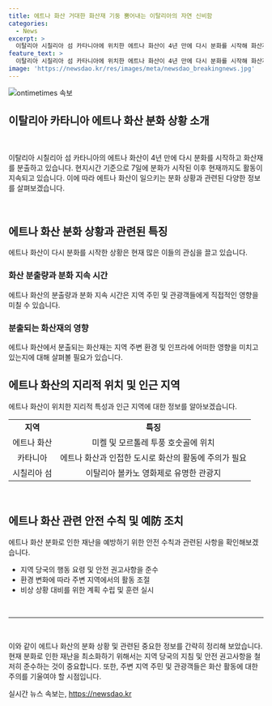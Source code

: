 ```yaml
---
title: 에트나 화산 거대한 화산재 기둥 뿜어내는 이탈리아의 자연 신비함
categories:
  - News
excerpt: >
  이탈리아 시칠리아 섬 카타니아에 위치한 에트나 화산이 4년 만에 다시 분화를 시작해 화산재를 분출하고 있습니다. 
feature_text: >
  이탈리아 시칠리아 섬 카타니아에 위치한 에트나 화산이 4년 만에 다시 분화를 시작해 화산재를 분출하고 있습니다. 
image: 'https://newsdao.kr/res/images/meta/newsdao_breakingnews.jpg'
---
```


<p><img src="https://newsdao.kr/res/images/meta/newsdao_breakingnews.jpg" alt="ontimetimes 속보" /></p>

<h2>이탈리아 카타니아 에트나 화산 분화 상황 소개</h2>

<p data-ke-size="size16">&nbsp;</p>

<p>이탈리아 시칠리아 섬 카타니아의 에트나 화산이 4년 만에 다시 분화를 시작하고 화산재를 분출하고 있습니다. 현지시간 기준으로 7일에 분화가 시작된 이후 현재까지도 활동이 지속되고 있습니다. 이에 따라 에트나 화산이 일으키는 분화 상황과 관련된 다양한 정보를 살펴보겠습니다.</p>

<p data-ke-size="size16">&nbsp;</p>

<h2>에트나 화산 분화 상황과 관련된 특징</h2>

<p data-ke-size="size16">에트나 화산이 다시 분화를 시작한 상황은 현재 많은 이들의 관심을 끌고 있습니다.</p>

<h3>화산 분출량과 분화 지속 시간</h3>

<p data-ke-size="size16">에트나 화산의 분출량과 분화 지속 시간은 지역 주민 및 관광객들에게 직접적인 영향을 미칠 수 있습니다.</p>

<h3>분출되는 화산재의 영향</h3>

<p data-ke-size="size16">에트나 화산에서 분출되는 화산재는 지역 주변 환경 및 인프라에 어떠한 영향을 미치고 있는지에 대해 살펴볼 필요가 있습니다.</p>

<h2>에트나 화산의 지리적 위치 및 인근 지역</h2>

<p data-ke-size="size16">에트나 화산이 위치한 지리적 특성과 인근 지역에 대한 정보를 알아보겠습니다.</p>

<table>
  <tr>
    <td style="text-align: center; height: 17px;"><b>지역</b></td>
    <td style="text-align: center; height: 17px;"><b>특징</b></td>
  </tr>
  <tr>
    <td style="text-align: center; height: 17px;">에트나 화산</td>
    <td style="text-align: center; height: 17px;">미켈 및 모르톨레 투풍 호숫골에 위치</td>
  </tr>
  <tr>
    <td style="text-align: center; height: 17px;">카타니아</td>
    <td style="text-align: center; height: 17px;">에트나 화산과 인접한 도시로 화산의 활동에 주의가 필요</td>
  </tr>
  <tr>
    <td style="text-align: center; height: 17px;">시칠리아 섬</td>
    <td style="text-align: center; height: 17px;">이탈리아 볼카노 영화제로 유명한 관광지</td>
  </tr>
</table>

<p data-ke-size="size16">&nbsp;</p>

<h2>에트나 화산 관련 안전 수칙 및 예防 조치</h2>

<p data-ke-size="size16">에트나 화산 분화로 인한 재난을 예방하기 위한 안전 수칙과 관련된 사항을 확인해보겠습니다.</p>

<ul>
  <li>지역 당국의 행동 요령 및 안전 권고사항을 준수</li>
  <li>환경 변화에 따라 주변 지역에서의 활동 조절</li>
  <li>비상 상황 대비를 위한 계획 수립 및 훈련 실시</li>
</ul>

<p data-ke-size="size16">&nbsp;</p>

<hr>

<p data-ke-size="size16">&nbsp;</p>

<p>이와 같이 에트나 화산의 분화 상황 및 관련된 중요한 정보를 간략히 정리해 보았습니다. 현재 분화로 인한 재난을 최소화하기 위해서는 지역 당국의 지침 및 안전 권고사항을 철저히 준수하는 것이 중요합니다. 또한, 주변 지역 주민 및 관광객들은 화산 활동에 대한 주의를 기울여야 할 시점입니다.</p>
실시간 뉴스 속보는, <a href="https://newsdao.kr" rel="dofollow">https://newsdao.kr</a>


